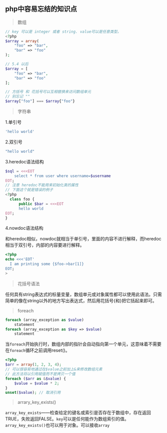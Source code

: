 ## php中容易忘结的知识点

> 数组

```php
// key 可以是 integer 或者 string. value可以是任意类型。 
<?php
$array = array(
	"foo" => "bar",
	"bar" => "foo"
);

// 5.4 以后
$array = [
	"foo" => "bar",
  	"bar" => "foo"
];

// 方括号 和 花括号可以互相替换来访问数组单元
// 别忘记 ""
$array["foo"] === $array{"foo"} 
```

> 字符串

1.单引号

```php
'hello world'
```

2.双引号

```php
"hello world"
```

3.heredoc语法结构

```php
$sql = <<<EOT
	select * from user where username=$username
EOT;
// 注意 heredoc不能用来初始化类的属性
// 下面这个就是错误的例子
<?php
  class foo {
  	  public $bar = <<<EOT
  	  hello world
EOT;
}
```

4.nowdoc语法结构

和heredoc相似，nowdoc就相当于单引号，里面的内容不进行解释，而heredoc相当于双引号，内部的内容要进行解释。

```php
<?php
echo <<<'EOT'
  I am printing some {$foo->bar[1]}
EOT;
>
```

> 花括号语法

任何具有string表达式的标量变量，数组单元或对象属性都可以使用此语法。只需简单的像在string以外的地方写出表达式，然后用花括号{和}把它括起来即可。

> foreach

```php
foreach (array_exception as $value)
  	statement
foreach (array_exception as $key => $value)
  	statement
```

当`foreach`开始执行时，数组内部的指针会自动指向第一个单元，这意味着不需要在`foreach`循环之前调用reset()。

```php
<?php
$arr = array(1, 2, 3, 4);
// 可以很容易地通过在$value之前加上&来修改数组元素
// 此方法将以引用赋值而不是拷贝一个值
foreach ($arr as &$value) {
  	$value = $value * 2;
}
unset($value); // 取消引用
```

> arrary_key_exists()

`array_key_exists`——检查给定的键名或索引是否存在于数组中，存在返回TRUE，失败返回FALSE。`key`可以是任何能作为数组索引的值。`array_key_exists()`也可以用于对象。可以接收`array`

> 



